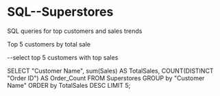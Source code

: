 # SQL--Superstores
SQL queries for top customers and sales trends

Top 5 customers by total sale

--select top 5 customers with top sales

SELECT "Customer Name", sum(Sales) AS TotalSales, COUNT(DISTINCT "Order ID") AS Order_Count FROM Superstores GROUP by "Customer Name" ORDER by TotalSales DESC LIMIT 5;
